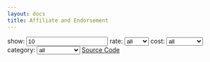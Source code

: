 ```yaml
---
layout: docs
title: Affiliate and Endorsement
---
```


<label for="show">show:</label>
<input type="number" id="show" name="show" value="10"/>
<label for="rate">rate:</label>
<select id="rate">
	<option value="all">all</option>
	<option value="cool">cool</option>
	<option value="warm">warm</option>
	<option value="hot">hot</option>
</select>
<label for="cost">cost:</label>
<select id="cost">
	<option value="all">all</option>
	<option value="free">free</option>
	<option value="cheap">cheap</option>
	<option value="affordable">affordable</option>
	<option value="expensive">expensive</option>
</select>
<label for="category">category:</label>
<select id="category">
	<option value="all">all</option>
	<option value="monetization">monetization</option>
</select>
<a href="https://codepen.io/0fajarpurnama0/pen/YzXpwJj">Source Code</a>
<div id="referrals">
 
</div>
<script>
	$('#show, #rate, #cost, #category').ready(function(){
		referrals();
	}).change(function(){
		referrals();
	});

	function referrals(){
		var print_count = 0;
		var show = $('#show').val();
		var rate = $('#rate').val();
		var cost = $('#cost').val();
		var category = $('#category').val();
		$('#referrals').html('');
		$.getJSON('https://0fajarpurnama0.github.io/assets/json/referrals.json', function(data) {
			if(rate == 'all' && cost == 'all' && category == 'all'){
				for(i = 0; i < data.referral.length; i++){
					print_referral(data.referral[i].name, data.referral[i].link, data.referral[i].commission, data.referral[i].requirement, data.referral[i].moreinfo);
					print_count++;
					if(print_count == show){
					  break;
					}
				  }
				} else if(rate == 'all' && cost == 'all'){
				  for(i = 0; i < data.referral.length; i++){
					if(data.referral[i].category==category){
					  print_referral(data.referral[i].name, data.referral[i].link, data.referral[i].commission, data.referral[i].requirement, data.referral[i].moreinfo);
					  print_count++;
					  if(print_count == show){
						break;
					  }
					}
				  } 
				} else if(rate == 'all' && category == 'all'){
				  for(i = 0; i < data.referral.length; i++){
					if(data.referral[i].cost==cost){
					  print_referral(data.referral[i].name, data.referral[i].link, data.referral[i].commission, data.referral[i].requirement, data.referral[i].moreinfo);
					  print_count++;
					  if(print_count == show){
						break;
					  }
					}
				  } 
				} else if(cost == 'all' && category == 'all'){
				  for(i = 0; i < data.referral.length; i++){
					if(data.referral[i].rate==rate){
					  print_referral(data.referral[i].name, data.referral[i].link, data.referral[i].commission, data.referral[i].requirement, data.referral[i].moreinfo);
					  print_count++;
					  if(print_count == show){
						break;
					  }
					}
				  } 
				} else if(rate == 'all'){
				  for(i = 0; i < data.referral.length; i++){
					if(data.referral[i].cost==cost && data.referral[i].category==category){
					  print_referral(data.referral[i].name, data.referral[i].link, data.referral[i].commission, data.referral[i].requirement, data.referral[i].moreinfo);
					  print_count++;
					  if(print_count == show){
						break;
					  }
					}
				  } 
				} else if(cost == 'all'){
				  for(i = 0; i < data.referral.length; i++){
					if(data.referral[i].rate==rate && data.referral[i].category==category){
					  print_referral(data.referral[i].name, data.referral[i].link, data.referral[i].commission, data.referral[i].requirement, data.referral[i].moreinfo);
					  print_count++;
					  if(print_count == show){
						break;
					  }
					}
				  } 
				} else if(category == 'all'){
				  for(i = 0; i < data.referral.length; i++){
					if(data.referral[i].rate==rate && data.referral[i].cost==cost){
					  print_referral(data.referral[i].name, data.referral[i].link, data.referral[i].commission, data.referral[i].requirement, data.referral[i].moreinfo);
					  print_count++;
					  if(print_count == show){
						break;
					  }
					}
				  } 
				} else {
				  for(i = 0; i < data.referral.length; i++){
					if(data.referral[i].rate==rate && data.referral[i].cost==cost && data.referral[i].category==category){
					  print_referral(data.referral[i].name, data.referral[i].link, data.referral[i].commission, data.referral[i].requirement, data.referral[i].moreinfo);
					  print_count++;
					  if(print_count == show){
						break;
					  }
					}
				  } 
			}
		});
	}

	function print_referral(name, link, commission, requirement, moreinfo, show, i){
		$('#referrals').append(`
			<h3>`+name+`</h3>
			<ul>
				<li>Referral link:<a href="`+link+`">`+link+`</a></li>
				<li class="commission" style="color: #FFFFFF; background: #333333; text-shadow: #FFF 0px 0px 5px, #FFF 0px 0px 10px, #FFF 0px 0px 15px, #FF2D95 0px 0px 20px, #FF2D95 0px 0px 30px, #FF2D95 0px 0px 40px, #FF2D95 0px 0px 50px, #FF2D95 0px 0px 75px; color: #FFFFFF; background: #333333;">Commission: `+commission+`</li>
				<li>Requirement: `+requirement+`</li>
				<li>More info: <a href="`+moreinfo+`">`+moreinfo+`</a></li>
			</ul>   
		`);
	}
</script>